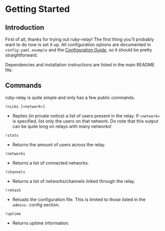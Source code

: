 # Getting Started
## Introduction
First of all, thanks for trying out ruby-relay! The first thing you'll probably want to do now is set it up. All configuration options are documented in ``config.yaml.example`` and the [Configuration Guide](/doc/configuration-guide.md), so it should be pretty straightforward.

Dependencies and installation instructions are listed in the main README file.

## Commands
ruby-relay is quite simple and only has a few public commands.

`!nicks [<network>]`
* Replies (in private notice) a list of users present in the relay. If `<network>` is specified, list only the users on that network. Do note that this output can be quite long on relays with many networks!

`!stats`
* Returns the amount of users across the relay.

`!networks`
* Returns a list of connected networks.

`!channels`
* Returns a list of networks/channels linked through the relay.

`!rehash`
* Reloads the configuration file. This is limited to those listed in the `admins:` config section.

`!uptime`
* Returns uptime information.
